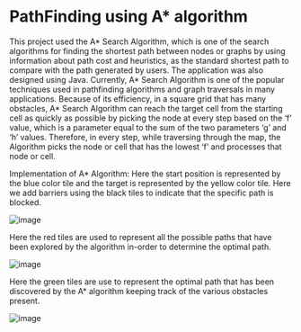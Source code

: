 # PathFinding using A* algorithm
This project used the A* Search Algorithm, which is one of the search algorithms for finding the shortest path between nodes or graphs by using information about path cost and heuristics, as the standard shortest path to compare with the path generated by users. The application was also designed using Java. Currently, A* Search Algorithm is one of the popular techniques used in pathfinding algorithms and graph traversals in many applications. Because of its efficiency, in a square grid that has many obstacles, A* Search Algorithm can reach the target cell from the starting cell as quickly as possible by picking the node at every step based on the ‘f’ value, which is a parameter equal to the sum of the two parameters ‘g’ and ‘h’ values. Therefore, in every step, while traversing through the map, the Algorithm picks the node or cell that has the lowest ‘f’ and processes that node or cell.

Implementation of A* Algorithm:
Here the start position is represented by the blue color tile and the target is represented by the yellow color tile. Here we add barriers using the black tiles to indicate that the specific path is blocked.

![image](https://github.com/sammmy047/PathFinding/assets/76446088/4f1e62c0-eb47-4c63-905a-0363f3a00a65)


Here the red tiles are used to represent all the possible paths that have been explored by the algorithm in-order to determine the optimal path.

![image](https://github.com/sammmy047/PathFinding/assets/76446088/1cfe79b4-90f5-4a07-ac8c-5f4c4cd7fd9a)


Here the green tiles are use to represent the optimal path that has been discovered by the A* algorithm keeping track of the various obstacles present.

![image](https://github.com/sammmy047/PathFinding/assets/76446088/9aceeae3-d34e-4418-a613-1732c4e8a932)
